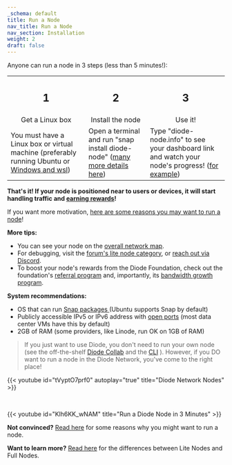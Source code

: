 ```yaml
---
_schema: default
title: Run a Node
nav_title: Run a Node
nav_section: Installation
weight: 2
draft: false
---
```

Anyone can run a node in 3 steps (less than 5 minutes!):

<table><tbody><tr><td><h2 style="text-align:center;">1</h2></td><td><h2 style="text-align:center;">2</h2></td><td><h2 style="text-align:center;">3</h2></td></tr><tr><td style="text-align:center;">Get a Linux box</td><td style="text-align:center;">Install the node</td><td style="text-align:center;">Use it!</td></tr><tr><td>You must have a Linux box or virtual machine (preferably running Ubuntu or <a href="https://forum.diode.io/t/lite-node-installation/33/3?u=hansr77" target="_blank" rel="noopener">Windows and wsl</a>)</td><td>Open a terminal and run "snap install diode-node" (<a href="https://forum.diode.io/t/lite-node-installation/33" target="_blank" rel="noopener">many more details here</a>)</td><td>Type "diode-node.info" to see your dashboard link and watch your node's progress! (<a href="https://diode.io/network/#/node/0x8f7d822ab91370880c9a0d5c467653a456a3f165" target="_blank" rel="noopener">for example</a>)</td></tr></tbody></table>

**That's it!  If your node is positioned near to users or devices, it will start handling traffic and [earning rewards](https://diode.foundation/docs/programs/bandwidth_growth_program.html)!**

If you want more motivation, [here are some reasons you may want to run a node](/docs/faq/why-host-a-node/)!

**More tips:**

* You can see your node on the <a href="https://diode.io/network" target="_blank" rel="noopener">overall network map</a>.
* For debugging, visit the <a href="https://forum.diode.io/c/lite-node-category/7" target="_blank" rel="noopener">forum's lite node category</a>, or <a href="https://discord.gg/qdGCAKJdHs" target="_blank" rel="noopener">reach out via Discord</a>.
* To boost your node's rewards from the Diode Foundation, check out the foundation's <a href="https://diode.foundation/docs/programs/ambassador_registration_program.html" target="_blank" rel="noopener">referral program</a> and, importantly, its <a href="https://diode.foundation/docs/programs/bandwidth_growth_program.html" target="_blank" rel="noopener">bandwidth growth program</a>.

**System recommendations:**
  * OS that can run <a href="https://snapcraft.io/" target="_blank" rel="noopener">Snap packages </a>(Ubuntu supports Snap by default)
  * Publicly accessible IPv5 or IPv6 address with <a href="https://forum.diode.io/t/lite-node-ports/80" target="_blank" rel="noopener">open ports</a> (most data center VMs have this by default)
  * 2GB of RAM (some providers, like Linode, run OK on 1GB of RAM)

> If you just want to use Diode, you don't need to run your own node (see the off-the-shelf [Diode Collab](https://diode.io/solutions/app) and the [CLI](https://diode.io/solutions/cli) ). However, if you DO want to run a node in the Diode Network, you've come to the right place!

{{< youtube id="tVyptO7prf0" autoplay="true" title="Diode Network Nodes" >}}

&nbsp;

{{< youtube id="Klh6KK_wNAM" title="Run a Diode Node in 3 Minutes" >}}

**Not convinced?** [Read here](/docs/faq/why-host-a-node/) for some reasons why you might want to run a node.

**Want to learn more?** [Read here](https://network.docs.diode.io/docs/features/lite-nodes-vs-full-nodes/) for the differences between Lite Nodes and Full Nodes.